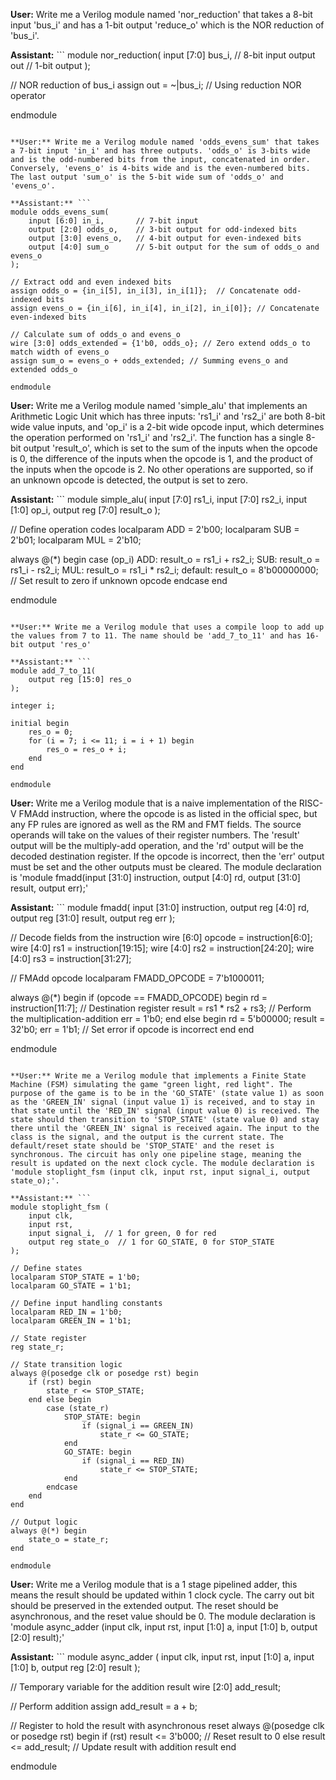 **User:** Write me a Verilog module named 'nor_reduction' that takes a 8-bit input 'bus_i' and has a 1-bit output 'reduce_o' which is the NOR reduction of 'bus_i'.

**Assistant:** ```
module nor_reduction(
    input [7:0] bus_i,  // 8-bit input
    output out          // 1-bit output
);

// NOR reduction of bus_i
assign out = ~|bus_i;  // Using reduction NOR operator

endmodule
```

**User:** Write me a Verilog module named 'odds_evens_sum' that takes a 7-bit input 'in_i' and has three outputs. 'odds_o' is 3-bits wide and is the odd-numbered bits from the input, concatenated in order. Conversely, 'evens_o' is 4-bits wide and is the even-numbered bits. The last output 'sum_o' is the 5-bit wide sum of 'odds_o' and 'evens_o'.

**Assistant:** ```
module odds_evens_sum(
    input [6:0] in_i,       // 7-bit input
    output [2:0] odds_o,    // 3-bit output for odd-indexed bits
    output [3:0] evens_o,   // 4-bit output for even-indexed bits
    output [4:0] sum_o      // 5-bit output for the sum of odds_o and evens_o
);

// Extract odd and even indexed bits
assign odds_o = {in_i[5], in_i[3], in_i[1]};  // Concatenate odd-indexed bits
assign evens_o = {in_i[6], in_i[4], in_i[2], in_i[0]}; // Concatenate even-indexed bits

// Calculate sum of odds_o and evens_o
wire [3:0] odds_extended = {1'b0, odds_o}; // Zero extend odds_o to match width of evens_o
assign sum_o = evens_o + odds_extended; // Summing evens_o and extended odds_o

endmodule
```

**User:** Write me a Verilog module named 'simple_alu' that implements an Arithmetic Logic Unit which has three inputs: 'rs1_i' and 'rs2_i' are both 8-bit wide value inputs, and 'op_i' is a 2-bit wide opcode input, which determines the operation performed on 'rs1_i' and 'rs2_i'. The function has a single 8-bit output 'result_o', which is set to the sum of the inputs when the opcode is 0, the difference of the inputs when the opcode is 1, and the product of the inputs when the opcode is 2. No other operations are supported, so if an unknown opcode is detected, the output is set to zero.

**Assistant:** ```
module simple_alu(
    input [7:0] rs1_i,
    input [7:0] rs2_i,
    input [1:0] op_i,
    output reg [7:0] result_o
);

// Define operation codes
localparam ADD = 2'b00;
localparam SUB = 2'b01;
localparam MUL = 2'b10;

always @(*) begin
    case (op_i)
        ADD: result_o = rs1_i + rs2_i;
        SUB: result_o = rs1_i - rs2_i;
        MUL: result_o = rs1_i * rs2_i;
        default: result_o = 8'b00000000; // Set result to zero if unknown opcode
    endcase
end

endmodule
```

**User:** Write me a Verilog module that uses a compile loop to add up the values from 7 to 11. The name should be 'add_7_to_11' and has 16-bit output 'res_o'

**Assistant:** ```
module add_7_to_11(
    output reg [15:0] res_o
);

integer i;

initial begin
    res_o = 0;
    for (i = 7; i <= 11; i = i + 1) begin
        res_o = res_o + i;
    end
end

endmodule
``` 

**User:** Write me a Verilog module that is a naive implementation of the RISC-V FMAdd instruction, where the opcode is as listed in the official spec, but any FP rules are ignored as well as the RM and FMT fields. The source operands will take on the values of their register numbers. The 'result' output will be the multiply-add operation, and the 'rd' output will be the decoded destination register. If the opcode is incorrect, then the 'err' output must be set and the other outputs must be cleared. The module declaration is 'module fmadd(input [31:0] instruction, output [4:0] rd, output [31:0] result, output err);'

**Assistant:** ```
module fmadd(
    input [31:0] instruction,
    output reg [4:0] rd,
    output reg [31:0] result,
    output reg err
);

// Decode fields from the instruction
wire [6:0] opcode = instruction[6:0];
wire [4:0] rs1 = instruction[19:15];
wire [4:0] rs2 = instruction[24:20];
wire [4:0] rs3 = instruction[31:27];

// FMAdd opcode
localparam FMADD_OPCODE = 7'b1000011;

always @(*) begin
    if (opcode == FMADD_OPCODE) begin
        rd = instruction[11:7]; // Destination register
        result = rs1 * rs2 + rs3; // Perform the multiplication-addition
        err = 1'b0;
    end else begin
        rd = 5'b00000;
        result = 32'b0;
        err = 1'b1; // Set error if opcode is incorrect
    end
end

endmodule
```

**User:** Write me a Verilog module that implements a Finite State Machine (FSM) simulating the game "green light, red light". The purpose of the game is to be in the 'GO_STATE' (state value 1) as soon as the 'GREEN_IN' signal (input value 1) is received, and to stay in that state until the 'RED_IN' signal (input value 0) is received. The state should then transition to 'STOP_STATE' (state value 0) and stay there until the 'GREEN_IN' signal is received again. The input to the class is the signal, and the output is the current state. The default/reset state should be 'STOP_STATE' and the reset is synchronous. The circuit has only one pipeline stage, meaning the result is updated on the next clock cycle. The module declaration is 'module stoplight_fsm (input clk, input rst, input signal_i, output state_o);'.

**Assistant:** ```
module stoplight_fsm (
    input clk,
    input rst,
    input signal_i,  // 1 for green, 0 for red
    output reg state_o  // 1 for GO_STATE, 0 for STOP_STATE
);

// Define states
localparam STOP_STATE = 1'b0;
localparam GO_STATE = 1'b1;

// Define input handling constants
localparam RED_IN = 1'b0;
localparam GREEN_IN = 1'b1;

// State register
reg state_r;

// State transition logic
always @(posedge clk or posedge rst) begin
    if (rst) begin
        state_r <= STOP_STATE;
    end else begin
        case (state_r)
            STOP_STATE: begin
                if (signal_i == GREEN_IN)
                    state_r <= GO_STATE;
            end
            GO_STATE: begin
                if (signal_i == RED_IN)
                    state_r <= STOP_STATE;
            end
        endcase
    end
end

// Output logic
always @(*) begin
    state_o = state_r;
end

endmodule
```

**User:** Write me a Verilog module that is a 1 stage pipelined adder, this means the result should be updated within 1 clock cycle. The carry out bit should be preserved in the extended output. The reset should be asynchronous, and the reset value should be 0. The module declaration is 'module async_adder (input clk, input rst, input [1:0] a, input [1:0] b, output [2:0] result);'

**Assistant:** ```
module async_adder (
    input clk,
    input rst,
    input [1:0] a,
    input [1:0] b,
    output reg [2:0] result
);

// Temporary variable for the addition result
wire [2:0] add_result;

// Perform addition
assign add_result = a + b;

// Register to hold the result with asynchronous reset
always @(posedge clk or posedge rst) begin
    if (rst)
        result <= 3'b000;  // Reset result to 0
    else
        result <= add_result;  // Update result with addition result
end

endmodule
```
